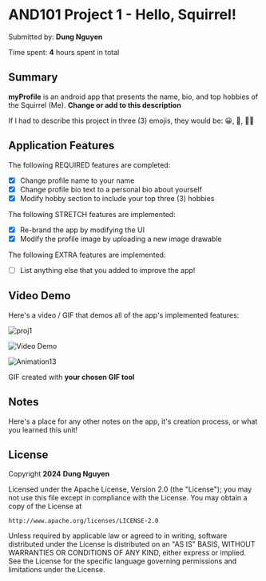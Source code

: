 <!-- (This is a comment) INSTRUCTIONS: Go through this page and fill out any **bolded** entries with their correct values.-->

# AND101 Project 1 - Hello, Squirrel!

Submitted by: **Dung Nguyen**

Time spent: **4** hours spent in total

## Summary

**myProfile** is an android app that presents the name, bio, and top hobbies of the Squirrel (Me).  **Change or add to this description**

If I had to describe this project in three (3) emojis, they would be: 😀, 🧐, 😮‍💨

## Application Features

<!-- (This is a comment) Please be sure to change the [ ] to [x] for any features you completed.  If a feature is not checked [x], you might miss the points for that item! -->

The following REQUIRED features are completed:

- [x] Change profile name to your name
- [x] Change profile bio text to a personal bio about yourself
- [x] Modify hobby section to include your top three (3) hobbies

The following STRETCH features are implemented:

- [x] Re-brand the app by modifying the UI
- [x] Modify the profile image by uploading a new image drawable

The following EXTRA features are implemented:

- [ ] List anything else that you added to improve the app!

## Video Demo

Here's a video / GIF that demos all of the app's implemented features:

![proj1](https://github.com/Zooomulus/Proj1-CodePath/assets/115956505/e491dd6f-4dec-4087-adee-19f212057c82)

<img src='http://i.imgur.com/link/to/your/gif/file.gif' title='Video Demo' width='' alt='Video Demo' />

![Animation13](https://github.com/Zooomulus/Proj1-CodePath/assets/115956505/84baeff8-40f2-4e85-8510-7cf9ede7ed43)


GIF created with **your chosen GIF tool**

<!-- Recommended tools:
- [Kap](https://getkap.co/) for macOS
- [ScreenToGif](https://www.screentogif.com/) for Windows
- [peek](https://github.com/phw/peek) for Linux. -->

## Notes

Here's a place for any other notes on the app, it's creation process, or what you learned this unit!

## License

Copyright **2024** **Dung Nguyen**

Licensed under the Apache License, Version 2.0 (the "License");
you may not use this file except in compliance with the License.
You may obtain a copy of the License at

    http://www.apache.org/licenses/LICENSE-2.0

Unless required by applicable law or agreed to in writing, software
distributed under the License is distributed on an "AS IS" BASIS,
WITHOUT WARRANTIES OR CONDITIONS OF ANY KIND, either express or implied.
See the License for the specific language governing permissions and
limitations under the License.
